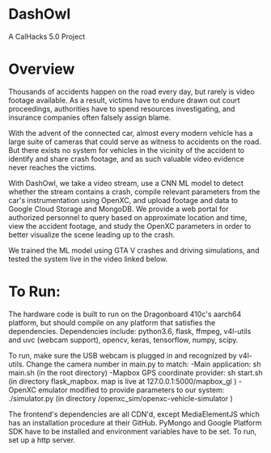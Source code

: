 # DashOwl
A CalHacks 5.0 Project

# Overview
Thousands of accidents happen on the road every day, but rarely is video footage available. As a result, victims have to endure drawn out court proceedings, authorities have to spend resources investigating, and insurance companies often falsely assign blame. 

With the advent of the connected car, almost every modern vehicle has a large suite of cameras that could serve as witness to accidents on the road. But there exists no system for vehicles in the vicinity of the accident to identify and share crash footage, and as such valuable video evidence never reaches the victims.

With DashOwl, we take a video stream, use a CNN ML model to detect whether the stream contains a crash, compile relevant parameters from the car's instrumentation using OpenXC, and upload footage and data to Google Cloud Storage and MongoDB. We provide a web portal for authorized personnel to query based on approximate location and time, view the accident footage, and study the OpenXC parameters in order to better visualize the scene leading up to the crash.

We trained the ML model using GTA V crashes and driving simulations, and tested the system live in the video linked below.

# To Run:
The hardware code is built to run on the Dragonboard 410c's aarch64 platform, but should compile on any platform that satisfies the dependencies. 
Dependencies include: python3.6, flask, ffmpeg, v4l-utils and uvc (webcam support), opencv, keras, tensorflow, numpy, scipy.

To run, make sure the USB webcam is plugged in and recognized by v4l-utils. Change the camera number in main.py to match:
-Main application: sh main.sh (in the root directory)
-Mapbox GPS coordinate provider: sh start.sh (in directory flask_mapbox. map is live at 127.0.0.1:5000/mapbox_gl )
-OpenXC emulator modified to provide parameters to our system: ./simulator.py (in directory /openxc_sim/openxc-vehicle-simulator )


The frontend's dependencies are all CDN'd, except MediaElementJS which has an installation procedure at their GitHub. PyMongo and Google Platform SDK have to be installed and environment variables have to be set. To run, set up a http server.
